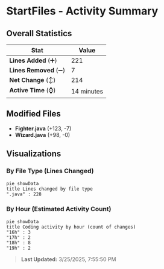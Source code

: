 # StartFiles - Activity Summary 

## Overall Statistics

| Stat                   | Value                                                             |
| ---------------------- | ----------------------------------------------------------------- |
| **Lines Added** (➕)   | 221                                          |
| **Lines Removed** (➖) | 7                                        |
| **Net Change** (↕)    | 214                |
| **Active Time** (⌚)   | 14 minutes |


## Modified Files
- **Fighter.java** (+123, -7)
- **Wizard.java** (+98, -0)

## Visualizations

### By File Type (Lines Changed)

```mermaid
pie showData
title Lines changed by file type
".java" : 228
```

### By Hour (Estimated Activity Count)

```mermaid
pie showData
title Coding activity by hour (count of changes)
"16h" : 3
"17h" : 2
"18h" : 8
"19h" : 2
```


> **Last Updated:** 3/25/2025, 7:55:50 PM